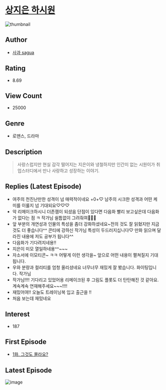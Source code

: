 # [상지은 하시원](https://comic.naver.com/bestChallenge/list?titleId=791492)
![thumbnail](https://image-comic.pstatic.net/user_contents_data/challenge_comic/2022/07/19/354124/thumbnail_202x1646f6e322e_db22_4f6b_8c3f_8c3509b13348_00001143.JPEG)

## Author
- [사과 sagua](https://comic.naver.com/artistTitle?id=354124)

## Rating
- 8.69

## View Count
- 25000

## Genre
- 로맨스, 드라마

## Description
> 사랑스럽지만 현실 감각 떨어지는 지은이와 냉철하지만 인간미 없는 시원이가 취업스터디에서 만나 사랑하고 성장하는 이야기.

## Replies (Latest Episode)
- 여주의 천진난만한 성격이 넘 매력적이네요 +0+♡ 남주의 시크한 성격과 어떤 케미를 이룰지 넘 기대되요♡♡♡
- 악 리메이크하시니 더존잼이 되셨음 단점이 있다면 다음화 빨리 보고싶은데 다음화가 없다는 점 ㅋ 작가님 쉴틈없이 그려줘여🌷🌷🌷
- 앞 부분의 개연성과 인물의 특성을 좀더 강화하셨네요~전의 것도 잘 읽혔지만 지금 것도 더 좋습니다^^ 콘티에 강하신 작가님 특성이 두드러지십니다♡ 만화 읽으며 달라진 내용에 저도 공부가 됩니다^^
- 다음화가 기다려지네용!!
- 지은이 미모 열일하네용^^~~~
- 자소서에 이모티콘~ ㅋㅋ 어떻게 이런 생각을~ 앞으로 어떤 내용이 펼쳐질지 기대됩니다.
- 우와 분량과 컬리티를 엄청 올리셨네요 너무너무 재밌게 잘 봤습니다. 화이팅입니다. 작가님
- 작가님!!!! 기다리고 있었어용 리메이크된 후 그림도 플롯도 더 탄탄해진 것 같아요. 계속계속 연재해주세요~~~!!!!
- 재밌어여!! 오늘도 트레이닝복 입고 출근을 !!
- 처음 보는데 재밌네요

## Interest
- 187

## First Episode
- [1화. 그것도 몰라요?](https://comic.naver.com/bestChallenge/detail?titleId=791492&no=1)

## Latest Episode
![image](https://image-comic.pstatic.net/user_contents_data/challenge_comic/2023/05/23/354124/upload_7366026625554015330.jpeg)
